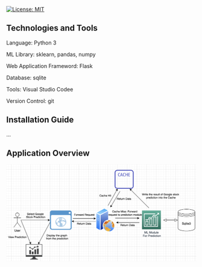 [![License: MIT](https://img.shields.io/badge/License-MIT-yellow.svg)](https://opensource.org/licenses/MIT)

## Technologies and Tools
Language: Python 3

ML Library: sklearn, pandas, numpy

Web Application Frameword: Flask

Database: sqlite

Tools: Visual Studio Codee

Version Control: git

## Installation Guide
...

## Application Overview
<img src="/doc/ApplicationStructure.png" />
